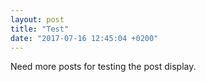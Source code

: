 ```yaml
---
layout: post
title: "Test"
date: "2017-07-16 12:45:04 +0200"
---
```


Need more posts for testing the post display.